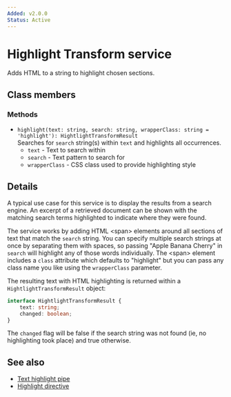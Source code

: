 ```yaml
---
Added: v2.0.0
Status: Active
---
```

# Highlight Transform service

Adds HTML to a string to highlight chosen sections.

## Class members

### Methods

-   `highlight(text: string, search: string, wrapperClass: string = 'highlight'): HightlightTransformResult`  
    Searches for `search` string(s) within `text` and highlights all occurrences.  
    -   `text` - Text to search within
    -   `search` - Text pattern to search for
    -   `wrapperClass` - CSS class used to provide highlighting style

## Details

A typical use case for this service is to display the results from a search engine.
An excerpt of a retrieved document can be shown with the matching search terms
highlighted to indicate where they were found.

The service works by adding HTML &lt;span> elements around all sections of text
that match the `search` string. You can specify multiple search strings at once by
separating them with spaces, so passing "Apple Banana Cherry" in `search` will
highlight any of those words individually. The &lt;span> element includes a
`class` attribute which defaults to "highlight" but you can pass any class name
you like using the `wrapperClass` parameter.

The resulting text with HTML highlighting is returned within a `HightlightTransformResult`
object:

```ts
interface HightlightTransformResult {
    text: string;
    changed: boolean;
}
```

The `changed` flag will be false if the search string was not found (ie, no highlighting
took place) and true otherwise.

## See also

-   [Text highlight pipe](text-highlight.pipe.md)
-   [Highlight directive](highlight.directive.md)
